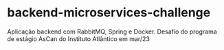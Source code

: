 # backend-microservices-challenge
Aplicação backend com RabbitMQ, Spring e Docker. Desafio do programa de estágio AsCan do Instituto Atlântico em mar/23
